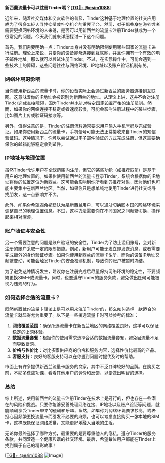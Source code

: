 **新西蘭流量卡可以註冊Tinder嗎？[[TG💪+ @esim1088](https://t.me/s/esim1088)]**

近年来，随着社交媒体和交友软件的普及，Tinder这种基于地理位置的社交应用成为了很多年轻人寻找恋爱或社交机会的重要平台。然而，对于那些身在海外或者需要更换网络环境的人来说，是否可以用新西兰的流量卡注册Tinder就成为一个很常见的问题。今天我们就来详细探讨一下这个问题。

首先，我们需要明确一点：Tinder本身并没有明确限制使用哪些国家的流量卡进行注册。理论上来说，只要你的设备能够连接到互联网，并且你拥有一个有效的电子邮件地址，那么就可以尝试注册Tinder。不过，在实际操作中，可能会遇到一些技术上的障碍，这些问题往往与网络环境、IP地址以及账户验证机制有关。

### **网络环境的影响**

当你使用新西兰的流量卡时，你的设备实际上会通过新西兰的服务器连接到互联网。这意味着你的IP地址会被识别为新西兰的地址。从理论上讲，这并不会对注册Tinder造成直接障碍，因为Tinder并未针对特定国家设置严格的注册限制。然而，如果你的网络连接不稳定或者速度较慢，可能会影响注册过程中的某些步骤，比如图片上传或验证码接收等。

另外，值得注意的是，Tinder的注册流程通常要求用户输入手机号码以完成验证。如果你使用新西兰的流量卡，手机信号可能无法正常接收来自Tinder的短信验证码。这种情况下，你可以尝试通过电子邮件验证的方式完成注册，但这需要确保你的邮箱能够稳定收到邮件。

### **IP地址与地理位置**

虽然Tinder允许用户在全球范围内注册，但它的某些功能（如推荐匹配）是基于用户的地理位置的。如果你使用新西兰的流量卡登录Tinder，系统会根据你的IP地址将你的位置定位为新西兰。这可能会影响到你所看到的推荐对象，因为他们也可能主要集中在新西兰地区。当然，如果你只是想单纯地使用Tinder进行社交或寻找朋友，这一点影响并不大。

此外，如果你希望避免被误认为是新西兰用户，可以通过切换回本国的网络环境来调整自己的地理位置信息。不过，这种方法需要你在不同国家之间频繁切换，操作起来相对麻烦。

### **账户验证与安全性**

另一个需要注意的问题是账户验证的安全性。Tinder为了防止滥用账号，会对新注册的账户采取一定的限制措施。例如，新用户可能无法立即发送消息，或者需要完成额外的身份验证步骤。如果你使用新西兰的流量卡注册，而你的设备IP地址又频繁变动，可能会触发Tinder的安全检测机制，导致你的账户被暂时冻结。

为了避免这种情况发生，建议你在注册完成后尽量保持网络环境的稳定性，不要频繁更换SIM卡或流量卡。同时，也要遵守Tinder的服务条款，避免做出任何可能被视为违规的行为。

### **如何选择合适的流量卡？**

既然新西兰的流量卡理论上是可以用来注册Tinder的，那么如何选择一款适合的流量卡就显得尤为重要了。以下是一些挑选流量卡时可以参考的标准：

1. **网络覆盖范围**：确保所选流量卡在新西兰地区的网络覆盖良好，这样可以保证稳定的上网体验。
2. **数据流量套餐**：根据你的使用需求选择合适的数据流量套餐，避免因流量不足而导致断网。
3. **价格与性价比**：对比多家供应商的价格和服务内容，选择性价比最高的产品。
4. **客服支持**：良好的客服支持可以在你遇到问题时提供及时的帮助。

市面上有许多提供新西兰流量卡服务的商家，其中不乏口碑较好的品牌。在购买之前，不妨多做些功课，看看其他用户的评价和反馈，以便做出明智的选择。

### **总结**

综上所述，使用新西兰的流量卡注册Tinder在技术上是可行的，但也存在一些潜在的风险和挑战。只要你能够妥善处理网络连接、IP地址以及账户验证等问题，就能顺利享受Tinder带来的便利和乐趣。当然，如果你对网络环境要求较高，或者担心因频繁更换流量卡而引发不必要的麻烦，也可以考虑直接购买一张本地的SIM卡，这样既能保证网络质量，又能更好地融入当地的生活。

无论你最终选择了哪种方式，最重要的是要尊重他人的隐私，遵守Tinder的服务条款，共同营造一个健康和谐的社交环境。最后，希望每位用户都能在Tinder上找到属于自己的精彩故事！

[[TG💪+ @esim1088](https://t.me/s/esim1088) ![Image](https://i.postimg.cc/4NQfJmqS/Snipaste-2025-05-13-00-14-12.png)]